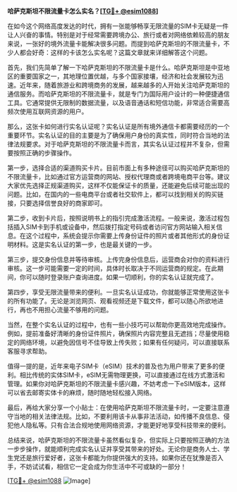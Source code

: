**哈萨克斯坦不限流量卡怎么实名？[[TG💪+ @esim1088](https://t.me/s/esim1088)]**

在如今这个网络高度发达的时代，拥有一张能够畅享无限流量的SIM卡无疑是一件让人兴奋的事情。特别是对于经常需要跨境办公、旅行或者对网络依赖较高的朋友来说，一张好的境外流量卡能解决很多问题。而提到哈萨克斯坦的不限流量卡，不少人都会好奇：这样的卡该怎么实名呢？这篇文章就来详细解答这个问题。

首先，我们先简单了解一下哈萨克斯坦的不限流量卡是什么。哈萨克斯坦是中亚地区的重要国家之一，其地理位置优越，与多个国家接壤，经济和社会发展较为迅速。近年来，随着旅游业和跨境商务的发展，越来越多的人开始关注哈萨克斯坦的通信服务。而哈萨克斯坦的不限流量卡，就是专门为国际用户设计的一种便捷通信工具。它通常提供无限制的数据流量，以及语音通话和短信功能，非常适合需要高频次使用互联网资源的用户。

那么，这张卡如何进行实名认证呢？实名认证是所有境外通信卡都需要经历的一个重要环节。实名认证的目的主要是为了确保用户身份的真实性，同时符合当地的法律法规要求。对于哈萨克斯坦的不限流量卡而言，其实名认证过程并不复杂，但需要按照正确的步骤操作。

第一步，选择合适的渠道购买卡片。目前市面上有多种途径可以购买哈萨克斯坦的不限流量卡，比如通过官方运营商的网站、授权代理商或者跨境电商平台等。建议大家优先选择正规渠道购买，这样不仅能保证卡的质量，还能避免后续可能出现的问题。比如，在国内的一些电商平台或者社交软件上，都可以找到相关的购买链接，只要选择信誉良好的商家即可。

第二步，收到卡片后，按照说明书上的指引完成激活流程。一般来说，激活过程包括插入SIM卡到手机或设备中，然后拨打指定号码或者访问官方网站输入相关信息。在这个过程中，系统会提示你需要上传身份证件的照片或者其他形式的身份证明材料。这是实名认证的第一步，也是最关键的一步。

第三步，提交身份信息并等待审核。上传完身份信息后，运营商会对你的资料进行审核。这一步可能需要一定的时间，具体时长取决于不同运营商的规定。在此期间，你可以随时登录账户查询进度。如果一切顺利，你的实名认证就完成了。

第四步，享受无限流量带来的便利。一旦实名认证成功，你就能够正常使用这张卡的所有功能了。无论是浏览网页、观看视频还是下载文件，都可以随心所欲地进行，再也不用担心流量不够用的问题。

当然，在整个实名认证的过程中，也有一些小技巧可以帮助你更高效地完成操作。例如，提前准备好清晰的身份证件照片，确保照片内容完整且无遮挡；尽量使用稳定的网络环境，以避免因信号不佳导致上传失败；如果有任何疑问，可以直接联系客服寻求帮助。

值得一提的是，近年来电子SIM卡（eSIM）技术的普及也为用户带来了更多的便利。相比传统的实体SIM卡，eSIM无需物理更换，可以直接通过在线方式激活和管理。如果你对哈萨克斯坦的不限流量卡感兴趣，不妨考虑一下eSIM版本，这样可以省去邮寄实体卡的麻烦，随时随地轻松接入网络。

最后，再给大家分享一个小贴士：在使用哈萨克斯坦不限流量卡时，一定要注意遵守当地的相关法律法规。比如，不要利用该卡从事非法活动，如传播不良信息、侵犯他人隐私等。只有合法合规地使用网络资源，才能更好地享受科技带来的便利。

总结来说，哈萨克斯坦的不限流量卡虽然看似复杂，但实际上只要按照正确的方法一步步操作，就能顺利完成实名认证并享受其带来的好处。无论你是商务人士、学生党还是旅行爱好者，这张卡都能为你提供强大的支持。如果你还在犹豫是否入手，不妨试试看，相信它一定会成为你生活中不可或缺的一部分！

[[TG💪+ @esim1088](https://t.me/s/esim1088) ![Image](https://i.postimg.cc/4NQfJmqS/Snipaste-2025-05-13-00-14-12.png)]